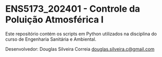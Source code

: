 # ENS5173_202401 - Controle da Poluição Atmosférica I

Este repositório contém os scripts em Python utilizados na disciplina do curso de Engenharia Sanitária e Ambiental.

Desenvolvedor: Douglas Silveira Correia
               douglas.silveira.c@gmail.com